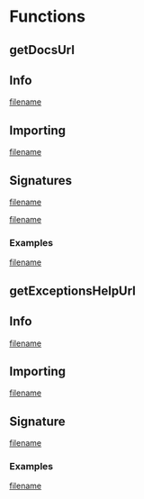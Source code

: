 # Functions

## getDocsUrl

<!-- tabs:start -->

## **Info**

[filename](../../@0.1.0/api/_function/getDocsUrl/info.md ":include")

## **Importing**

[filename](../../@0.1.0/api/_function/getDocsUrl/import.md ":include")

## **Signatures**

[filename](../../@0.1.0/api/_function/getDocsUrl/signature-00.md ":include")

[filename](../../@0.1.0/api/_function/getDocsUrl/signature-01.md ":include")

### **Examples**

[filename](../../@0.1.0/api/_function/getDocsUrl/examples.md ":include")

<!-- tabs:end -->

## getExceptionsHelpUrl

<!-- tabs:start -->

## **Info**

[filename](../../@0.1.0/api/_function/getExceptionsHelpUrl/info.md ":include")

## **Importing**

[filename](../../@0.1.0/api/_function/getExceptionsHelpUrl/import.md ":include")

## **Signature**

[filename](../../@0.1.0/api/_function/getExceptionsHelpUrl/signature-00.md ":include")

### **Examples**

[filename](../../@0.1.0/api/_function/getExceptionsHelpUrl/examples.md ":include")

<!-- tabs:end -->

